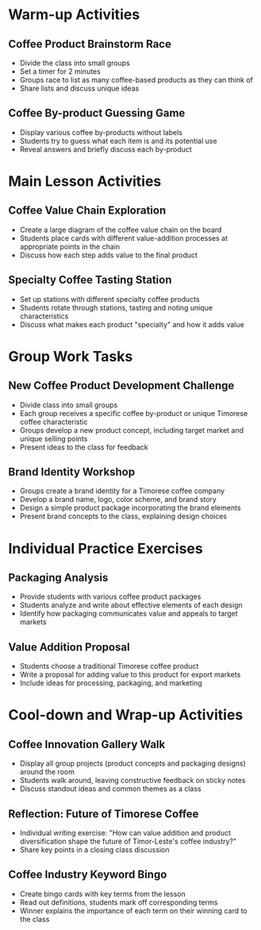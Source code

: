# Warm-up Activities

## Coffee Product Brainstorm Race
- Divide the class into small groups
- Set a timer for 2 minutes
- Groups race to list as many coffee-based products as they can think of
- Share lists and discuss unique ideas

## Coffee By-product Guessing Game
- Display various coffee by-products without labels
- Students try to guess what each item is and its potential use
- Reveal answers and briefly discuss each by-product

# Main Lesson Activities

## Coffee Value Chain Exploration
- Create a large diagram of the coffee value chain on the board
- Students place cards with different value-addition processes at appropriate points in the chain
- Discuss how each step adds value to the final product

## Specialty Coffee Tasting Station
- Set up stations with different specialty coffee products
- Students rotate through stations, tasting and noting unique characteristics
- Discuss what makes each product "specialty" and how it adds value

# Group Work Tasks

## New Coffee Product Development Challenge
- Divide class into small groups
- Each group receives a specific coffee by-product or unique Timorese coffee characteristic
- Groups develop a new product concept, including target market and unique selling points
- Present ideas to the class for feedback

## Brand Identity Workshop
- Groups create a brand identity for a Timorese coffee company
- Develop a brand name, logo, color scheme, and brand story
- Design a simple product package incorporating the brand elements
- Present brand concepts to the class, explaining design choices

# Individual Practice Exercises

## Packaging Analysis
- Provide students with various coffee product packages
- Students analyze and write about effective elements of each design
- Identify how packaging communicates value and appeals to target markets

## Value Addition Proposal
- Students choose a traditional Timorese coffee product
- Write a proposal for adding value to this product for export markets
- Include ideas for processing, packaging, and marketing

# Cool-down and Wrap-up Activities

## Coffee Innovation Gallery Walk
- Display all group projects (product concepts and packaging designs) around the room
- Students walk around, leaving constructive feedback on sticky notes
- Discuss standout ideas and common themes as a class

## Reflection: Future of Timorese Coffee
- Individual writing exercise: "How can value addition and product diversification shape the future of Timor-Leste's coffee industry?"
- Share key points in a closing class discussion

## Coffee Industry Keyword Bingo
- Create bingo cards with key terms from the lesson
- Read out definitions, students mark off corresponding terms
- Winner explains the importance of each term on their winning card to the class
